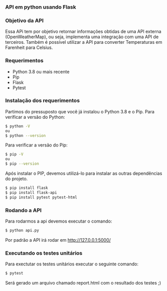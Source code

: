  ### API em python usando Flask
 
 ### Objetivo da API
 Essa APi tem por objetivo retornar informações obtidas de uma API externa (OpenWeatherMap), ou seja, implementa uma integração com uma API de terceiros.
 Também é possível utilizar a API para converter Temperaturas em Farenheit para Celsius.

 ### Requerimentos
 - Python 3.8 ou mais recente
 - Pip
 - Flask
 - Pytest

 ### Instalação dos requerimentos
 Partimos do pressuposto que você já instalou o Python 3.8 e o Pip.
 Para verificar a versão do Python:
 ```sh
$ python -V
ou
$ python --version
```
Para verificar a versão do Pip:
```sh
$ pip -V
ou
$ pip --version
```
 Após instalar o PIP, devemos utilizá-lo para instalar as outras dependências do projeto.
 ```sh
$ pip install flask
$ pip install flask-api
$ pip install pytest pytest-html
```

### Rodando a API
Para rodarmos a api devemos executar o comando:
 ```sh
$ python api.py
```
Por padrão a API irá rodar em http://127.0.0.1:5000/

### Executando os testes unitários
Para exectutar os testes unitários executar o seguinte comando:
 ```sh
$ pytest
```
Será gerado um arquivo chamado report.html com o resultado dos testes ;)

